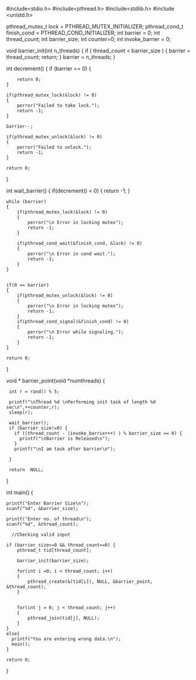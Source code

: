 #include<stdio.h>
#include<pthread.h>
#include<stdlib.h>
#include <unistd.h>

pthread_mutex_t lock = PTHREAD_MUTEX_INITIALIZER;
pthread_cond_t  finish_cond  = PTHREAD_COND_INITIALIZER;
int barrier = 0;
int thread_count;
int barrier_size;
int counter=0;
int invoke_barrier = 0;

void barrier_init(int n_threads)
{
    if ( thread_count < barrier_size ) { barrier = thread_count; return; }
    barrier = n_threads;
}

int decrement()
{
    if (barrier == 0) {

        return 0;
    }

    if(pthread_mutex_lock(&lock) != 0)
    {
        perror("Failed to take lock.");
        return -1;
    }

    barrier--;

    if(pthread_mutex_unlock(&lock) != 0)
    {
        perror("Failed to unlock.");
        return -1;
    }

    return 0;
}

int wait_barrier()
{
    if(decrement() < 0)
    {
        return -1;
    }

    while (barrier)
    {
        if(pthread_mutex_lock(&lock) != 0)
        {
            perror("\n Error in locking mutex");
            return -1;
        }

        if(pthread_cond_wait(&finish_cond, &lock) != 0)
        {
            perror("\n Error in cond wait.");
            return -1;
        }
    }

    
    if(0 == barrier)
    {
        if(pthread_mutex_unlock(&lock) != 0)
        {
            perror("\n Error in locking mutex");
            return -1;
        }
        if(pthread_cond_signal(&finish_cond) != 0)
        {
            perror("\n Error while signaling.");
            return -1;
        }
    }

    return 0;
}

void * barrier_point(void *numthreads)
{

     int r = rand() % 5;

     printf("\nThread %d \nPerforming init task of length %d sec\n",++counter,r);
     sleep(r);

     wait_barrier();
     if (barrier_size!=0) {
       if ((thread_count - (invoke_barrier++) ) % barrier_size == 0) {
         printf("\nBarrier is Released\n");
       }
       printf("\nI am task after barrier\n");

     }
     
     return  NULL;
}

int main()
{

    printf("Enter Barrier Size\n");
    scanf("%d", &barrier_size);

    printf("Enter no. of thread\n");
    scanf("%d", &thread_count);

      //Checking valid input

    if (barrier_size>=0 && thread_count>=0) {
        pthread_t tid[thread_count];

        barrier_init(barrier_size);

        for(int i =0; i < thread_count; i++)
        {
            pthread_create(&(tid[i]), NULL, &barrier_point, &thread_count);
        }


        for(int j = 0; j < thread_count; j++)
        {
            pthread_join(tid[j], NULL);
        }
    }
    else{
      printf("You are entering wrong data.\n");
      main();
    }

    return 0;
}

